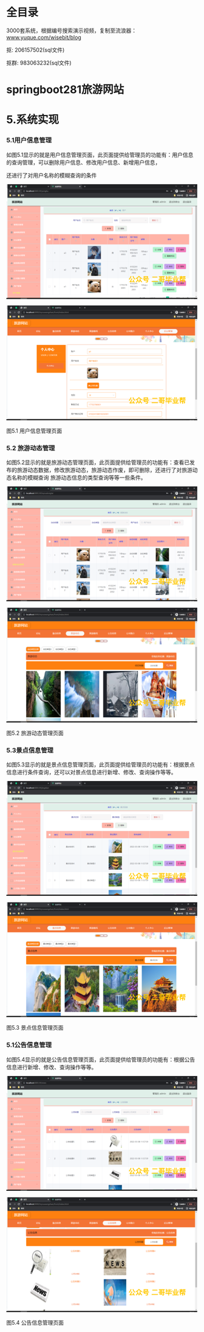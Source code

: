 # 全目录

3000套系统，根据编号搜索演示视频，复制至流浪器：www.yuque.com/wisebit/blog


<p>抠: 206157502(sql文件)</p>
<p>抠群: 983063232(sql文件)</p>


# springboot281旅游网站

# 5.系统实现

### 5.1用户信息管理

如图5.1显示的就是用户信息管理页面，此页面提供给管理员的功能有：用户信息的查询管理，可以删除用户信息、修改用户信息、新增用户信息，

还进行了对用户名称的模糊查询的条件

![](/md/blog.016.png)

![](/md/blog.017.png)

图5.1 用户信息管理页面
### 5.2 旅游动态管理
如图5.2显示的就是旅游动态管理页面，此页面提供给管理员的功能有：查看已发布的旅游动态数据，修改旅游动态，旅游动态作废，即可删除，还进行了对旅游动态名称的模糊查询 旅游动态信息的类型查询等等一些条件。

![](/md/blog.018.png)

![](/md/blog.019.png)

图5.2 旅游动态管理页面
### 5.3景点信息管理
如图5.3显示的就是景点信息管理页面，此页面提供给管理员的功能有：根据景点信息进行条件查询，还可以对景点信息进行新增、修改、查询操作等等。

![](/md/blog.020.png)

![](/md/blog.021.png)


图5.3 景点信息管理页面
### 5.1公告信息管理
如图5.4显示的就是公告信息管理页面，此页面提供给管理员的功能有：根据公告信息进行新增、修改、查询操作等等。

![](/md/blog.022.png)

![](/md/blog.023.png)


图5.4 公告信息管理页面





